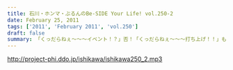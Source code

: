 ```yaml
---
title: 石川・ホンマ・ぶるんのBe-SIDE Your Life! vol.250-2
date: February 25, 2011
tags: ['2011', 'February 2011', 'vol.250']
draft: false
summary: 「くっだらねぇ～～～イベント！？」否！「くっだらねぇ～～～打ち上げ！！」も開催された２０１１年２月１１日・・・NAMAE
---
```


http://project-phi.ddo.jp/ishikawa/ishikawa250_2.mp3